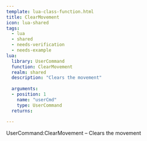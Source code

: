 ```yaml
---
template: lua-class-function.html
title: ClearMovement
icon: lua-shared
tags:
  - lua
  - shared
  - needs-verification
  - needs-example
lua:
  library: UserCommand
  function: ClearMovement
  realm: shared
  description: "Clears the movement"
  
  arguments:
  - position: 1
    name: "userCmd"
    type: UserCommand
  returns:
    
---
```


<div class="lua__search__keywords">
UserCommand:ClearMovement &#x2013; Clears the movement
</div>
